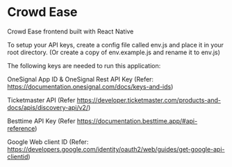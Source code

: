 # Crowd Ease
Crowd Ease frontend built with React Native

To setup your API keys, create a config file called env.js and place it in your root directory. (Or create a copy of env.example.js and rename it to env.js)

The following keys are needed to run this application: 

OneSignal App ID & OneSignal Rest API Key
(Refer: https://documentation.onesignal.com/docs/keys-and-ids)

Ticketmaster API 
(Refer https://developer.ticketmaster.com/products-and-docs/apis/discovery-api/v2/)

Besttime API Key 
(Refer https://documentation.besttime.app/#api-reference)
  
Google Web client ID
(Refer: https://developers.google.com/identity/oauth2/web/guides/get-google-api-clientid)
